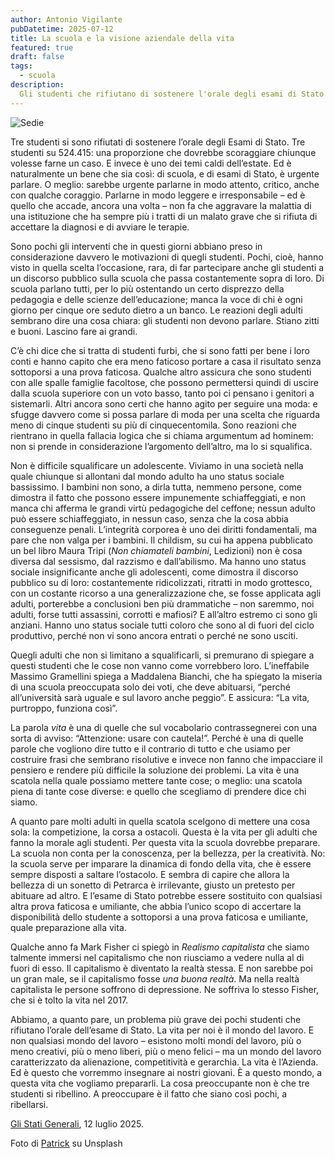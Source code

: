 ```yaml
---
author: Antonio Vigilante
pubDatetime: 2025-07-12
title: La scuola e la visione aziendale della vita
featured: true
draft: false
tags:
  - scuola
description:
  Gli studenti che rifiutano di sostenere l'orale degli esami di Stato e gli adulti che insegnano loro cos'è la vita.
---
```




![Sedie](/images/sedie.png)


Tre studenti si sono rifiutati di sostenere l’orale degli Esami di Stato. Tre studenti su 524.415: una proporzione che dovrebbe scoraggiare chiunque volesse farne un caso. E invece è uno dei temi caldi dell’estate. Ed è naturalmente un bene che sia così: di scuola, e di esami di Stato, è urgente parlare. O meglio: sarebbe urgente parlarne in modo attento, critico, anche con qualche coraggio. Parlarne in modo leggere e irresponsabile – ed è quello che accade, ancora una volta – non fa che aggravare la malattia di una istituzione che ha sempre più i tratti di un malato grave che si rifiuta di accettare la diagnosi e di avviare le terapie.

Sono pochi gli interventi che in questi giorni abbiano preso in considerazione davvero le motivazioni di quegli studenti. Pochi, cioè, hanno visto in quella scelta l’occasione, rara, di far partecipare anche gli studenti a un discorso pubblico sulla scuola che passa costantemente sopra di loro. Di scuola parlano tutti, per lo più ostentando un certo disprezzo della pedagogia e delle scienze dell’educazione; manca la voce di chi è ogni giorno per cinque ore seduto dietro a un banco. Le reazioni degli adulti sembrano dire una cosa chiara: gli studenti non devono parlare. Stiano zitti e buoni. Lascino fare ai grandi.

C’è chi dice che si tratta di studenti furbi, che si sono fatti per bene i loro conti e hanno capito che era meno faticoso portare a casa il risultato senza sottoporsi a una prova faticosa. Qualche altro assicura che sono studenti con alle spalle famiglie facoltose, che possono permettersi quindi di uscire dalla scuola superiore con un voto basso, tanto poi ci pensano i genitori a sistemarli. Altri ancora sono certi che hanno agito per seguire una moda: e sfugge davvero come si possa parlare di moda per una scelta che riguarda meno di cinque studenti su più di cinquecentomila. Sono reazioni che rientrano in quella fallacia logica che si chiama argumentum ad hominem: non si prende in considerazione l’argomento dell’altro, ma lo si squalifica.

Non è difficile squalificare un adolescente. Viviamo in una società nella quale chiunque si allontani dal mondo adulto ha uno status sociale bassissimo. I bambini non sono, a dirla tutta, nemmeno persone, come dimostra il fatto che possono essere impunemente schiaffeggiati, e non manca chi afferma le grandi virtù pedagogiche del ceffone; nessun adulto può essere schiaffeggiato, in nessun caso, senza che la cosa abbia conseguenze penali. L’integrità corporea è uno dei diritti fondamentali, ma pare che non valga per i bambini. Il childism, su cui ha appena pubblicato un bel libro Maura Tripi (*Non chiamateli bambini*, Ledizioni) non è cosa diversa dal sessismo, dal razzismo e dall’abilismo. Ma hanno uno status sociale insignificante anche gli adolescenti, come dimostra il discorso pubblico su di loro: costantemente ridicolizzati, ritratti in modo grottesco, con un costante ricorso a una generalizzazione che, se fosse applicata agli adulti, porterebbe a conclusioni ben più drammatiche – non saremmo, noi adulti, forse tutti assassini, corrotti e mafiosi? E all’altro estremo ci sono gli anziani. Hanno uno status sociale tutti coloro che sono al di fuori del ciclo produttivo, perché non vi sono ancora entrati o perché ne sono usciti.

Quegli adulti che non si limitano a squalificarli, si premurano di spiegare a questi studenti che le cose non vanno come vorrebbero loro. L’ineffabile Massimo Gramellini spiega a Maddalena Bianchi, che ha spiegato la miseria di una scuola preoccupata solo dei voti, che deve abituarsi, “perché all’università sarà uguale e sul lavoro anche peggio”. E assicura: “La vita, purtroppo, funziona così”.

La parola *vita* è una di quelle che sul vocabolario contrassegnerei con una sorta di avviso: “Attenzione: usare con cautela!”. Perché è una di quelle parole che vogliono dire tutto e il contrario di tutto e che usiamo per costruire frasi che sembrano risolutive e invece non fanno che impacciare il pensiero e rendere più difficile la soluzione dei problemi. La vita è una scatola nella quale possiamo mettere tante cose; o meglio: una scatola piena di tante cose diverse: e quello che scegliamo di prendere dice chi siamo.

A quanto pare molti adulti in quella scatola scelgono di mettere una cosa sola: la competizione, la corsa a ostacoli. Questa è la vita per gli adulti che fanno la morale agli studenti. Per questa vita la scuola dovrebbe preparare. La scuola non conta per la conoscenza, per la bellezza, per la creatività. No: la scuola serve per imparare la dinamica di fondo della vita, che è essere sempre disposti a saltare l’ostacolo. E sembra di capire che allora la bellezza di un sonetto di Petrarca è irrilevante, giusto un pretesto per abituare ad altro. E l’esame di Stato potrebbe essere sostituito con qualsiasi altra prova faticosa e umiliante, che abbia l’unico scopo di accertare la disponibilità dello studente a sottoporsi a una prova faticosa e umiliante, quale preparazione alla vita.

Qualche anno fa Mark Fisher ci spiegò in *Realismo capitalista* che siamo talmente immersi nel capitalismo che non riusciamo a vedere nulla al di fuori di esso. Il capitalismo è diventato la realtà stessa. E non sarebbe poi un gran male, se il capitalismo fosse *una buona realtà*. Ma nella realtà capitalista le persone soffrono di depressione. Ne soffriva lo stesso Fisher, che si è tolto la vita nel 2017.

Abbiamo, a quanto pare, un problema più grave dei pochi studenti che rifiutano l’orale dell’esame di Stato. La vita per noi è il mondo del lavoro. E non qualsiasi mondo del lavoro – esistono molti mondi del lavoro, più o meno creativi, più o meno liberi, più o meno felici – ma un mondo del lavoro caratterizzato da alienazione, competitività e gerarchia. La vita è l’Azienda. Ed è questo che vorremmo insegnare ai nostri giovani. È a questo mondo, a questa vita che vogliamo prepararli. La cosa preoccupante non è che tre studenti si ribellino. A preoccupare è il fatto che siano così pochi, a ribellarsi.

[Gli Stati Generali](https://www.glistatigenerali.com/societa/scuola/la-scuola-e-la-visione-aziendale-della-vita/), 12 luglio 2025.

Foto di [Patrick](https://unsplash.com/it/@goosepicklefire?utm_content=creditCopyText&utm_medium=referral&utm_source=unsplash) su Unsplash
